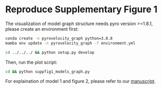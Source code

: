 Reproduce Supplementary Figure 1
===================================

The visualization of model graph structure needs pyro version >=1.8.1, please create an environment first: 

``` bash
conda create -n pyrovelocity_graph python=3.8.8
mamba env update -n pyrovelocity_graph -f environment.yml

cd ../../../ && python setup.py develop
```

Then, run the plot script:

``` bash
cd && python suppfig1_models_graph.py
```

For explaination of model 1 and figure 2, please refer to our [manuscript](https://www.biorxiv.org/content/10.1101/2022.09.12.507691v2).
